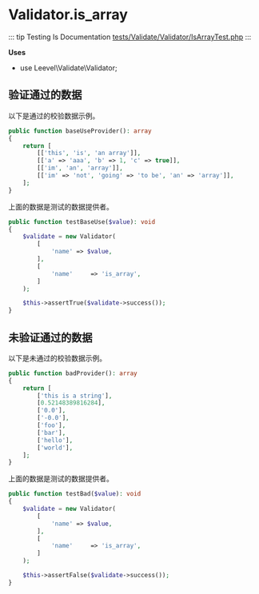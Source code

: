 # Validator.is_array

::: tip Testing Is Documentation
[tests/Validate/Validator/IsArrayTest.php](https://github.com/hunzhiwange/framework/blob/master/tests/Validate/Validator/IsArrayTest.php)
:::
    
**Uses**

 * use Leevel\Validate\Validator;

## 验证通过的数据

以下是通过的校验数据示例。

``` php
public function baseUseProvider(): array
{
    return [
        [['this', 'is', 'an array']],
        [['a' => 'aaa', 'b' => 1, 'c' => true]],
        [['im', 'an', 'array']],
        [['im' => 'not', 'going' => 'to be', 'an' => 'array']],
    ];
}
```

上面的数据是测试的数据提供者。


``` php
public function testBaseUse($value): void
{
    $validate = new Validator(
        [
            'name' => $value,
        ],
        [
            'name'     => 'is_array',
        ]
    );

    $this->assertTrue($validate->success());
}
```
    
## 未验证通过的数据

以下是未通过的校验数据示例。

``` php
public function badProvider(): array
{
    return [
        ['this is a string'],
        [0.52148389816284],
        ['0.0'],
        ['-0.0'],
        ['foo'],
        ['bar'],
        ['hello'],
        ['world'],
    ];
}
```

上面的数据是测试的数据提供者。


``` php
public function testBad($value): void
{
    $validate = new Validator(
        [
            'name' => $value,
        ],
        [
            'name'     => 'is_array',
        ]
    );

    $this->assertFalse($validate->success());
}
```